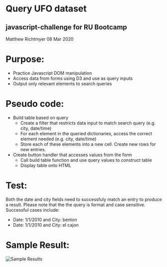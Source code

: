 # Query UFO dataset

## javascript-challenge for RU Bootcamp
Matthew Richtmyer 08 Mar 2020

# Purpose:
* Practice Javascript DOM manipulation
* Access data from forms using D3 and use as query inputs
* Output only relevant elements to search queries

# Pseudo code:
* Build table based on query
  - Create a filter that restricts data input to match search query (e.g. city, date/time)
  - For each element in the queried dictionaries, access the correct element needed (e.g. city, date/time)
  - Store each of these elements into a new cell. Create new rows for new entries.
* Create button handler that accesses values from the form
  - Call build table function and use query values to construct table
  - Display table onto HTML
    
# Test: 
Both the date and city fields need to successfuly match an entry to produce a result. Please note that the the query is format and case sensitive. Successful cases include:
- Date: 1/1/2010 and City: benton
- Date: 1/1/2010 and City: el cajon

# Sample Result:
![Sample Results](UFO-level-1/static/images/sample-results)
